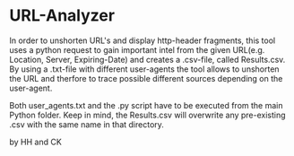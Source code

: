 # URL-Analyzer

In order to unshorten URL's and display http-header fragments,
this tool uses a python request to gain important intel from 
the given URL(e.g. Location, Server, Expiring-Date) and creates
a .csv-file, called Results.csv. By using a .txt-file with 
different user-agents the tool allows to unshorten the URL and 
therfore to trace possible different sources depending on the 
user-agent.

Both user_agents.txt and the .py script have to be executed
from the main Python folder. Keep in mind, the Results.csv will
overwrite any pre-existing .csv with the same name in that directory.

by HH and CK
